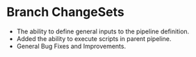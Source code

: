 # Branch ChangeSets 
- The ability to define general inputs to the pipeline definition.
- Added the ability to execute scripts in parent pipeline.
- General Bug Fixes and Improvements.